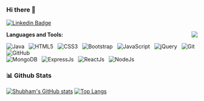 ### Hi there 👋

<!--
**ShubhamGururani/ShubhamGururani** is a ✨ _special_ ✨ repository because its `README.md` (this file) appears on your GitHub profile.

Here are some ideas to get you started:

- 🔭 I’m currently working on ...
- 🌱 I’m currently learning ...
- 👯 I’m looking to collaborate on ...
- 🤔 I’m looking for help with ...
- 💬 Ask me about ...
- 📫 How to reach me: ...
- 😄 Pronouns: ...
- ⚡ Fun fact: ...
- -->
[![Linkedin Badge](https://img.shields.io/badge/-LinkedIn-0e76a8?style=flat-square&logo=Linkedin&logoColor=white)](https://www.linkedin.com/in/shubhamgururani)


<img align="right" src="https://visitor-badge.laobi.icu/badge?page_id=ShubhamGururani.ShubhamGururani">


**Languages and Tools:** 

![Java](https://img.shields.io/badge/-Java-black?logo=java&style=social)&nbsp;&nbsp;
![HTML5](https://img.shields.io/badge/-HTML5-black?logo=html5&style=social)&nbsp;&nbsp;
![CSS3](https://img.shields.io/badge/-CSS3-black?logo=css3&style=social)&nbsp;&nbsp;
![Bootstrap](https://img.shields.io/badge/-Bootstrap-black?logo=bootstrap&style=social)&nbsp;&nbsp;
![JavaScript](https://img.shields.io/badge/-JavaScript-black?logo=javascript&style=social)&nbsp;&nbsp;
![jQuery](https://img.shields.io/badge/-jQuery-black?logo=jquery&style=social)&nbsp;&nbsp;
![Git](https://img.shields.io/badge/-Git-black?logo=git&style=social)&nbsp;&nbsp;
![GitHub](https://img.shields.io/badge/-GitHub-black?logo=github&style=social)&nbsp;&nbsp;
<br>
![MongoDB](https://img.shields.io/badge/-MongoDB-black?logo=mongoDB&style=social)&nbsp;&nbsp;
![ExpressJs](https://img.shields.io/badge/-ExpressJs-black?logo=express&style=social)&nbsp;&nbsp;
![ReactJs](https://img.shields.io/badge/-ReactJs-black?logo=react&style=social)&nbsp;&nbsp;
![NodeJs](https://img.shields.io/badge/-NodeJs-black?logo=node.js&style=social)&nbsp;&nbsp;


### 📊 Github Stats

[![Shubham's GitHub stats](https://github-readme-stats.vercel.app/api?username=ShubhamGururani)](https://github.com/ShubhamGururani/github-readme-stats)
[![Top Langs](https://github-readme-stats.vercel.app/api/top-langs/?username=ShubhamGururani&hide=c&layout=compact)](https://github.com/ShubhamGururani/github-readme-stats)

